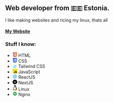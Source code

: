 ## Web developer from 🇪🇪 Estonia.

I like making websites and ricing my linux, thats all

#### [My Website](https://www.domitori.xyz/)

### Stuff I know:  
* <img src="https://raw.githubusercontent.com/dom1torii/dom1torii/main/html.svg" width="15px"> HTML  
* <img src="https://raw.githubusercontent.com/dom1torii/dom1torii/main/css.svg" width="15px"> CSS
* <img src="https://raw.githubusercontent.com/dom1torii/dom1torii/main/tailwind.svg" width="15px"> Tailwind CSS   
* <img src="https://raw.githubusercontent.com/dom1torii/dom1torii/main/javascript.svg" width="15px"> JavaScript  
* <img src="https://raw.githubusercontent.com/dom1torii/dom1torii/main/react.svg" width="15px"> ReactJS
*  <img src="https://raw.githubusercontent.com/dom1torii/dom1torii/main/nextjs.svg" width="15px"> NextJS
* <img src="https://raw.githubusercontent.com/dom1torii/dom1torii/main/tux.svg" width="15px"> Linux
* <img src="https://raw.githubusercontent.com/dom1torii/dom1torii/main/nginx.svg" width="15px"> Nginx
